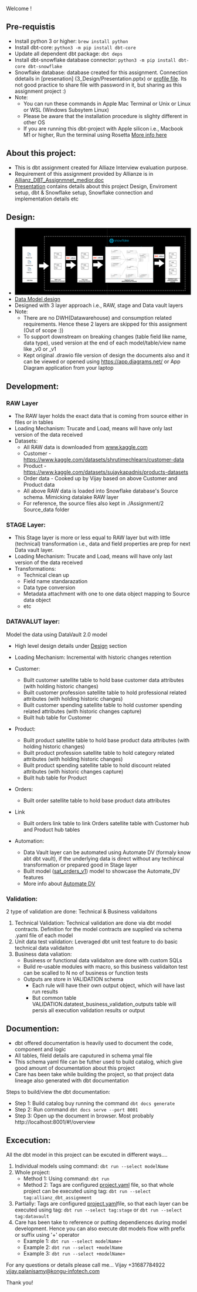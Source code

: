 Welcome !

## Pre-requistis
- Install python 3 or higher: `brew install python`
- Install dbt-core: `python3 -m pip install dbt-core`
- Update all dependent dbt package: `dbt deps`
- Install dbt-snowflake database connector: `python3 -m pip install dbt-core dbt-snowflake`
- Snowflake database: database created for this assignment. Connection ddetails in [presenation] (3_Design/Presentation.pptx) or [profile file](3_Design/profiles.yml). Its not good practice to share file with password in it, but sharing as this assignment project :)
- Note:
    - You can run these commands in Apple Mac Terminal or Unix or Linux or WSL (Windows Subsytem Linux)
    - Please be aware that the installation procedure is slighty different in other OS
    - If you are running this dbt-project with Apple silicon i.e., Macbook M1 or higher, Run the terminal using Rosetta [More info here](https://support.apple.com/en-us/102527)


## About this project:
- This is dbt assignment created for Alliaze Interview evaluation purpose.
- Requirement of this assignment provided by Allianze is in [Allianz_DBT_Assignmnet_medior.doc](1_Requirements/Allianz_DBT_Assignmnet_medior.docx) 
- [Presentation](3_Design/Presentation.pptx) contains details about this project Design, Enviroment setup, dbt & Snowflake setup, Snowflake connection and implementation details etc 

## Design:
- ![Solution design](<3_Design/Solution Design.jpg>)
- [Data Model design](<3_Design/Data model - DWH.jpg>)
- Designed with 3 layer approach i.e., RAW, stage and Data vault layers
- Note: 
    - There are no DWH(Datawarehouse) and consumption related requirements. Hence these 2 layers are skipped for this assignment (Out of scope :))
    - To support downstream on breaking changes (table field like name, data type), used version at the end of each model/table/view name like _v0 or _v1
    - Kept original .drawio file version of design the documents also and it can be viewed or opened using https://app.diagrams.net/ or App Diagram application from your laptop

## Development:

### RAW Layer
- The RAW layer holds the exact data that is coming from source either in files or in tables
- Loading Mechanism: Trucate and Load, means will have only last version of the data received
- Datasets:
    - All RAW data is downloaded from www.kaggle.com
    - Customer - https://www.kaggle.com/datasets/shrutimechlearn/customer-data
    - Product - https://www.kaggle.com/datasets/sujaykapadnis/products-datasets
    - Order data - Cooked up by Vijay based on above Customer and Product data
    - All above RAW data is loaded into Snowflake database's Source schema. Mimicking datalake RAW layer
    - For reference, the source files also kept in ./Assignment/2 Source_data folder

### STAGE Layer: 
- This Stage layer is more or less equal to RAW layer but with little (technical) transformation i.e., data and field properties are prep for next Data vault layer.
- Loading Mechanism: Trucate and Load, means will have only last version of the data received
- Transformations:
    - Technical clean up
    - Field name standarazation
    - Data type conversion 
    - Metadata attachment with one to one data object mapping to Source data object
    - etc

### DATAVALUT layer:
Model the data using DataVault 2.0 model
- High level design details under [Design](https://github.com/vijay-palanisamy-1986/Allianz/tree/main?tab=readme-ov-file#design) section
- Loading Mechanism: Incremental with historic changes retention
- Customer:
    - Built customer satellite table to hold base customer data attributes (with holding historic changes)
    - Built customer profession satellite table to hold professional related attributes (with holding historic changes)
    - Built customer spending satellite table to hold customer spending related attributes (with historic changes capture)
    - Built hub table for Customer

- Product:
    - Built product satellite table to hold base product data attributes (with holding historic changes)
    - Built product profession satellite table to hold category related attributes (with holding historic changes)
    - Built product spending satellite table to hold discount related attributes (with historic changes capture)
    - Built hub table for Product

- Orders:
    - Built order satellite table to hold base product data attributes

- Link
    - Built orders link table to link Orders satellite table with Customer hub and Product hub tables

- Automation:
    - Data Vault layer can be automated using Automate DV (formaly know abt dbt vault), if the underlying data is direct without any techincal transformation or prepared good in Stage layer
    - Built model ([sat_orders_v1](4_dbt_project/models/datavault/sat/sat_orders_v1.sql)) model to showcase the Automate_DV features
    - More info about [Automate DV](https://automate-dv.readthedocs.io/en/latest/)


### Validation: 
2 type of validation are done: Technical & Business validaitons
1. Technical Validation: Technical validation are done via dbt model contracts. Definition for the model contracts are supplied via schema .yaml file of each model
2. Unit data test validation: Leveraged dbt unit test feature to do basic technical data validaiton
3. Business data valiation: 
    - Business or functional data validaiton are done with custom SQLs
    - Build re-usable modules with macro, so this business validaiton test can be scalled to N no of business or function tests
    - Outputs are store in VALIDATION schema
        - Each rule will have their own output object, which will have last run results
        - But common table VALIDATION.datatest_business_validation_outputs table will persis all execution validation results or output

## Documention:
- dbt offered documentation is heavily used to document  the code, component and logic
- All tables, fileld details are caputured in schema ymal file
- This schema yaml file can be futher used to build catalog, which give good amount of documentation about this project
- Care has been take while building the project, so that project data lineage also generated with dbt documentation

Steps to build/view the dbt documentation:
- Step 1: Build catalog buy running the command `dbt docs generate`
- Step 2: Run command `dbt docs serve --port 8001`
- Step 3: Open up the document in browser. Most probably http://localhost:8001/#!/overview 


## Excecution:
All the dbt model in this project can be excuted in different ways....
1. Individual models using command:  `dbt run --select modelName`
2. Whole project: 
    - Method 1: Using command:  `dbt run`
    - Method 2: Tags are configured [project.yaml](4_dbt_project/dbt_project.yml) file, so that whole project can be executed using tag: `dbt run --select tag:allianz_dbt_assignment`
3. Partially: Tags are configured [project.yaml](4_dbt_project/dbt_project.yml)file, so that each layer can be executed using tag: `dbt run --select tag:stage` or  `dbt run --select tag:datavault`
4. Care has been take to reference or putting dependiences during model development. Hence you can also execute dbt models flow with prefix or suffix using '+' operator
    - Example 1: `dbt run --select modelName+`
    - Example 2: `dbt run --select +modelName`
    - Example 3: `dbt run --select +modelName+`


For any questions or details please call me...
Vijay
+31687784922
vijay.palanisamy@kongu-infotech.com


Thank you!